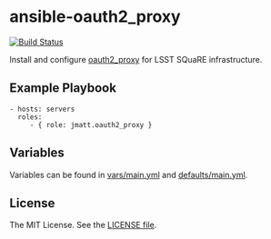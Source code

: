 ansible-oauth2_proxy
====================

[![Build Status](https://travis-ci.org/jmatt/ansible-oauth2_proxy.svg?branch=master)](https://travis-ci.org/jmatt/ansible-oauth2_proxy)

Install and configure [oauth2_proxy](https://github.com/bitly/oauth2_proxy) for LSST SQuaRE infrastructure.

Example Playbook
----------------

    - hosts: servers
      roles:
         - { role: jmatt.oauth2_proxy }


Variables
---------

Variables can be found in [vars/main.yml](https://github.com/jmatt/ansible-oauth2_proxy/blob/master/vars/main.yml) and [defaults/main.yml](https://github.com/jmatt/ansible-oauth2_proxy/blob/master/defaults/main.yml).

License
-------

The MIT License. See the [LICENSE file](https://github.com/lsst-sqre/ansible-oauth2_proxy/blob/master/LICENSE).
